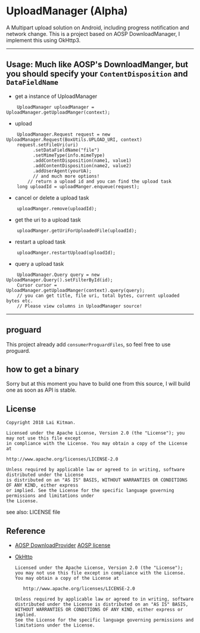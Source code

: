 # UploadManager (Alpha)
A Multipart upload solution on Android, including progress notification and network change.
This is a project based on AOSP DownloadManager, I implement this using OkHttp3.

------

## Usage: Much like AOSP's DownloadManger, but you should specify your `ContentDisposition` and `DataFieldName`

* get a instance of UploadManager
```
    UploadManager uploadManager = UploadManager.getUploadManger(context);
```

* upload
```
    UploadManager.Request request = new UploadManager.Request(BoxUtils.UPLOAD_URI, context)
    request.setFileUri(uri)
          .setDataFieldName("file")
          .setMimeType(info.mimeType)
          .addContentDisposition(name1, value1)
          .addContentDisposition(name2, value2)
          .addUserAgent(yourUA);
          // and much more options!
        // return a upload id and you can find the upload task
    long uploadId = uploadManger.enqueue(request);
```

* cancel or delete a upload task
```
    uploadManger.remove(uploadId);
```

* get the uri to a upload task
```
    uploadManger.getUriForUploadedFile(uploadId);
```

* restart a upload task
```
    uploadManger.restartUpload(uploadId);
```

* query a upload task
```
    UploadManager.Query query = new UploadManager.Query().setFilterById(id);
    Cursor cursor = UploadManager.getUploadManger(context).query(query);
    // you can get title, file uri, total bytes, current uploaded bytes etc.
    // Please view columns in UploadManager source!
```
------

## proguard

This project already add `consumerProguardFiles`, so feel free to use proguard.

## how to get a binary


Sorry but at this moment you have to build one from this source,
I will build one as soon as API is stable.

## License

```
Copyright 2018 Lai Kitman.

Licensed under the Apache License, Version 2.0 (the "License"); you may not use this file except
in compliance with the License. You may obtain a copy of the License at

http://www.apache.org/licenses/LICENSE-2.0

Unless required by applicable law or agreed to in writing, software distributed under the License
is distributed on an "AS IS" BASIS, WITHOUT WARRANTIES OR CONDITIONS OF ANY KIND, either express
or implied. See the License for the specific language governing permissions and limitations under
the License.
```

see also: LICENSE file

## Reference

- [AOSP DownloadProvider](https://android.googlesource.com/platform/packages/providers/DownloadProvider/)
    [AOSP license](https://source.android.com/setup/licenses)

- [OkHttp](https://github.com/square/okhttp)
    ```
    Licensed under the Apache License, Version 2.0 (the "License");
    you may not use this file except in compliance with the License.
    You may obtain a copy of the License at

       http://www.apache.org/licenses/LICENSE-2.0

    Unless required by applicable law or agreed to in writing, software
    distributed under the License is distributed on an "AS IS" BASIS,
    WITHOUT WARRANTIES OR CONDITIONS OF ANY KIND, either express or implied.
    See the License for the specific language governing permissions and
    limitations under the License.
    ```

